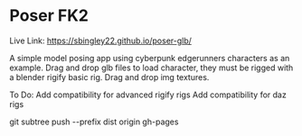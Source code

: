 # Poser FK2

Live Link:
https://sbingley22.github.io/poser-glb/

A simple model posing app using cyberpunk edgerunners characters as an example. 
Drag and drop glb files to load character, they must be rigged with a blender rigify basic rig.
Drag and drop img textures.

To Do:
Add compatibility for advanced rigify rigs
Add compatibility for daz rigs

git subtree push --prefix dist origin gh-pages